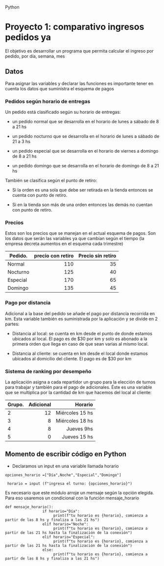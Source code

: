 Python 

# Proyecto 1: comparativo ingresos pedidos ya

El objetivo es desarrollar un programa que permita calcular el ingreso por pedido, por día, semana, mes 

## Datos

Para asignar las variables y declarar las funciones es importante tener en cuenta los datos que suministra el esquema de pagos 

### Pedidos según horario de entregas 

Un pedido está clasificado según su horario de entregas:

- un pedido normal que se desarrolla en el horario de lunes a sábado de 8 a 21 hs

- un pedido nocturno que se desarrolla en el horario de lunes a sábado de 21 a 3 hs

- un pedido especial que se desarrolla en el horario de viernes a domingo de 8 a 21 hs

- un pedido domingo que se desarrolla en el horario de domingo de 8 a 21 hs

También se clasifica según el punto de retiro:

- Si la orden es una sola que debe ser retirada en la tienda entonces se cuenta con punto de retiro.

- Si en la tienda son más de una orden entonces las demás no cuentan con punto de retiro.

### Precios

Estos son los precios que se manejan en el actual esquema de pagos. Son los datos que serán las variables ya que cambian según el tiempo (la empresa decreta aumentos en el esquema cada trimestre)

| Pedido.  | precio con retiro|Precio sin retiro|
|---------------|---------------------------:|-------------------------:|
|Normal   |110                        |35                       |
|Nocturno|125                      |40                        |
|Especial  |170                      |65                       |
|Domingo |135                      |45                      |

### Pago por distancia

Adicional a la base del pedido se añade el pago por distancia recorrida en km. Esta variable también es suministrada por la aplicación y se divide en 2 partes:

- Distancia al local: se cuenta en km desde el punto de donde estamos ubicados al local. El pago es de $30 por km y solo es abonado a la primera orden que llega en caso de que sean varias al mismo local.

- Distancia al cliente: se cuenta en km desde el local donde estamos ubicados al domicilio del cliente. El pago es de $30 por km

### Sistema de ranking por desempeño

La aplicación asigna a cada repartidor un grupo para la elección de turnos para trabajar y también para el pago de adicionales. Éste es una variable que se multiplica por la cantidad de km que hacemos del local al cliente:

| Grupo.  | Adicional|Horario|
|---------------|---------------------------:|-------------------------:|
|2   |12                        |Miércoles 15 hs                       |
|3|8                      |Miércoles 18 hs                        |
|4  |8                      |Jueves 9hs                       |
|5 |0                      |Jueves 15 hs                      |


## Momento de escribir código en Python

- Declaramos un input en una variable llamada horario

`opciones_horario =["Día",Noche","Especial","Domingo"] `

` horario = input (f"ingresa el turno: {opciones_horario}")`


Es necesario que este módulo arroje un mensaje según la opción elegida. Para eso usaremos un condicional con la función mensaje_horario

``` 
def mensaje_horario():
                 if horario="Día":
                      print(f"tu horario es {horario}, comienza a partir de las 8 hs y finaliza a las 21 hs")
                 elif horario="Noche":
                      print(f"tu horario es {horario}, comienza a partir de las 21 hs hasta la finalización de la conexión")
                 elif horario="Especial":
                      print(f"tu horario es {horario}, comienza a partir de las 21 hs hasta la finalización de la conexión")
                 else:
                      print(f"tu horario es {horario}, comienza a partir de las 8 hs y finaliza a las 21 hs")
 
```
